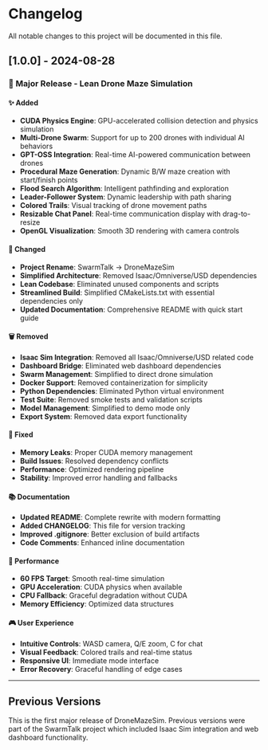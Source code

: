 # Changelog

All notable changes to this project will be documented in this file.

## [1.0.0] - 2024-08-28

### 🎉 Major Release - Lean Drone Maze Simulation

#### ✨ Added
- **CUDA Physics Engine**: GPU-accelerated collision detection and physics simulation
- **Multi-Drone Swarm**: Support for up to 200 drones with individual AI behaviors
- **GPT-OSS Integration**: Real-time AI-powered communication between drones
- **Procedural Maze Generation**: Dynamic B/W maze creation with start/finish points
- **Flood Search Algorithm**: Intelligent pathfinding and exploration
- **Leader-Follower System**: Dynamic leadership with path sharing
- **Colored Trails**: Visual tracking of drone movement paths
- **Resizable Chat Panel**: Real-time communication display with drag-to-resize
- **OpenGL Visualization**: Smooth 3D rendering with camera controls

#### 🔧 Changed
- **Project Rename**: SwarmTalk → DroneMazeSim
- **Simplified Architecture**: Removed Isaac/Omniverse/USD dependencies
- **Lean Codebase**: Eliminated unused components and scripts
- **Streamlined Build**: Simplified CMakeLists.txt with essential dependencies only
- **Updated Documentation**: Comprehensive README with quick start guide

#### 🗑️ Removed
- **Isaac Sim Integration**: Removed all Isaac/Omniverse/USD related code
- **Dashboard Bridge**: Eliminated web dashboard dependencies
- **Swarm Management**: Simplified to direct drone simulation
- **Docker Support**: Removed containerization for simplicity
- **Python Dependencies**: Eliminated Python virtual environment
- **Test Suite**: Removed smoke tests and validation scripts
- **Model Management**: Simplified to demo mode only
- **Export System**: Removed data export functionality

#### 🐛 Fixed
- **Memory Leaks**: Proper CUDA memory management
- **Build Issues**: Resolved dependency conflicts
- **Performance**: Optimized rendering pipeline
- **Stability**: Improved error handling and fallbacks

#### 📚 Documentation
- **Updated README**: Complete rewrite with modern formatting
- **Added CHANGELOG**: This file for version tracking
- **Improved .gitignore**: Better exclusion of build artifacts
- **Code Comments**: Enhanced inline documentation

#### 🚀 Performance
- **60 FPS Target**: Smooth real-time simulation
- **GPU Acceleration**: CUDA physics when available
- **CPU Fallback**: Graceful degradation without CUDA
- **Memory Efficiency**: Optimized data structures

#### 🎮 User Experience
- **Intuitive Controls**: WASD camera, Q/E zoom, C for chat
- **Visual Feedback**: Colored trails and real-time status
- **Responsive UI**: Immediate mode interface
- **Error Recovery**: Graceful handling of edge cases

---

## Previous Versions

This is the first major release of DroneMazeSim. Previous versions were part of the SwarmTalk project which included Isaac Sim integration and web dashboard functionality.
